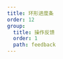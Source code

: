 ```yaml
---
title: 环形进度条
order: 12
group:
  title: 操作反馈
  order: 1
  path: feedback
---
```


<code src="../demo/ProgressCircle.jsx"></code>
<API src="../src/ProgressCircle.tsx"></API>
